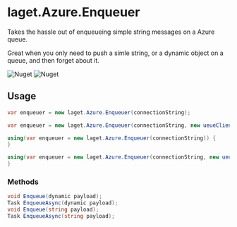 # laget.Azure.Enqueuer
Takes the hassle out of enqueueing simple string messages on a Azure queue.

Great when you only need to push a simle string, or a dynamic object on a queue, and then forget about it.

![Nuget](https://img.shields.io/nuget/v/laget.Azure.Enqueuer)
![Nuget](https://img.shields.io/nuget/dt/laget.Azure.Enqueuer)

## Usage
```c#
var enqueuer = new laget.Azure.Enqueuer(connectionString);
```

```c#
var enqueuer = new laget.Azure.Enqueuer(connectionString, new ueueClientOptions());
```

```c#
using(var enqueuer = new laget.Azure.Enqueuer(connectionString)) {
}
```

```c#
using(var enqueuer = new laget.Azure.Enqueuer(connectionString, new ueueClientOptions())) {
}
```

### Methods
```c#
void Enqueue(dynamic payload);
Task EnqueueAsync(dynamic payload);
void Enqueue(string payload);
Task EnqueueAsync(string payload);
```
